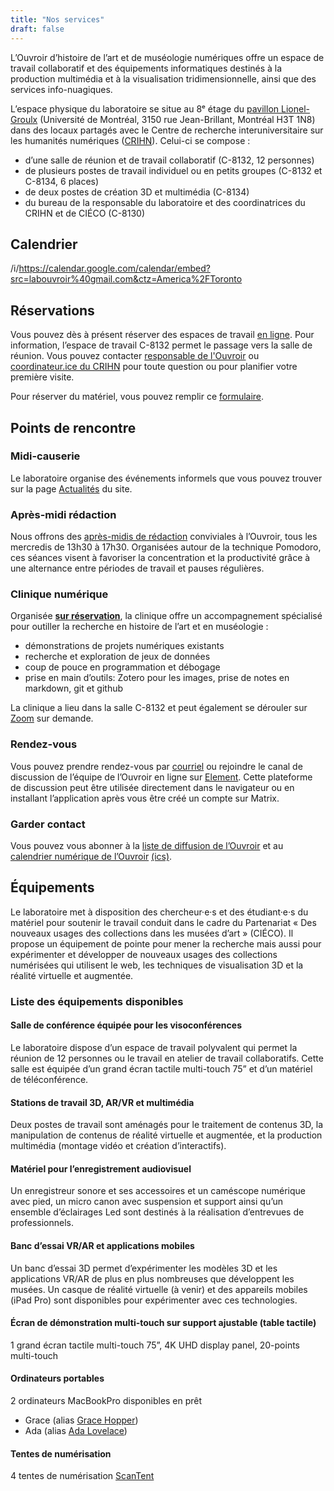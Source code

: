 ```yaml
---
title: "Nos services"
draft: false
---
```



L’Ouvroir d’histoire de l’art et de muséologie numériques offre un espace de travail collaboratif et des équipements informatiques destinés à la production multimédia et à la visualisation tridimensionnelle, ainsi que des services info-nuagiques.

L’espace physique du laboratoire se situe au 8ᵉ étage du [pavillon Lionel-Groulx](https://plancampus.umontreal.ca/montreal/?tx_udemplancampus_pi1[building]=362) (Université de Montréal, 3150 rue Jean-Brillant, Montréal H3T 1N8) dans des locaux partagés avec le Centre de recherche interuniversitaire sur les humanités numériques ([CRIHN](https://www.crihn.org)). Celui-ci se compose&nbsp;:

- d’une salle de réunion et de travail collaboratif (C-8132, 12 personnes)
- de plusieurs postes de travail individuel ou en petits groupes (C-8132 et C-8134, 6 places)
- de deux postes de création 3D et multimédia (C-8134)
- du bureau de la responsable du laboratoire et des coordinatrices du CRIHN et de CIÉCO (C-8130)


## Calendrier

/i/https://calendar.google.com/calendar/embed?src=labouvroir%40gmail.com&ctz=America%2FToronto


## Réservations

Vous pouvez dès à présent réserver des espaces de travail [en ligne](https://docs.google.com/spreadsheets/d/1eyWN2qtfXiWGzQESRjXJAXzpsEp5Cc756iMJHbkQsIU/edit?usp=sharing). Pour information, l’espace de travail C-8132 permet le passage vers la salle de réunion. Vous pouvez contacter [responsable de l'Ouvroir](mailto:ouvroir@umontreal.ca) ou [coordinateur.ice du CRIHN](mailto:crihunum@gmail.com) pour toute question ou pour planifier votre première visite.

Pour réserver du matériel, vous pouvez remplir ce [formulaire](https://forms.gle/4vTDgLGeS55jyZeu8). 

## Points de rencontre

### Midi-causerie

Le laboratoire organise des événements informels que vous pouvez trouver sur la page [Actualités](https://ouvroir.umontreal.ca/actualites) du site. 

### Après-midi rédaction

Nous offrons des [après-midis de rédaction](https://ouvroir.umontreal.ca/actualites/evenement/redaction-fr) conviviales à l’Ouvroir, tous les mercredis de 13h30 à 17h30. Organisées autour de la technique Pomodoro, ces séances visent à favoriser la concentration et la productivité grâce à une alternance entre périodes de travail et pauses régulières.

### Clinique numérique

Organisée **[sur réservation](https://outlook.office365.com/owa/calendar/CliniqueNumriquedelOuvroir@umontreal.ca/bookings/)**, la clinique offre un accompagnement spécialisé pour outiller la recherche en histoire de l’art et en muséologie :

- démonstrations de projets numériques existants
- recherche et exploration de jeux de données
- coup de pouce en programmation et débogage
- prise en main d’outils: Zotero pour les images, prise de notes en markdown, git et github

La clinique a lieu dans la salle C-8132 et peut également se dérouler sur [Zoom](https://umontreal.zoom.us/j/82480661654?pwd=cUlzb09hZ3lkd2UvcmpPbTdmQkZBQT09) sur demande.

### Rendez-vous

Vous pouvez prendre rendez-vous par [courriel](mailto:ouvroir@umontreal.ca) ou rejoindre le canal de discussion de l’équipe de l’Ouvroir en ligne sur [Element](https://matrix.to/#/!AaxspHhzNUgFJpDKTr:matrix.org?via=matrix.org). Cette plateforme de discussion peut être utilisée directement dans le navigateur ou en installant l’application après vous être créé un compte sur Matrix.

### Garder contact

Vous pouvez vous abonner à la [liste de diffusion de l’Ouvroir](https://listes.umontreal.ca/wws/subscribe/ouvroir/) et au [calendrier numérique de l’Ouvroir](https://calendar.google.com/calendar/u/0?cid=bGFib3V2cm9pckBnbWFpbC5jb20) [(ics)](https://outlook.office365.com/owa/calendar/00612925e3e44352a2fecda3cc840ee0@umontreal.ca/c2e6e5f6a7264c3b99fb9f6ef3f69b617923860242817213963/calendar.ics).

## Équipements

Le laboratoire met à disposition des chercheur·e·s et des étudiant·e·s du matériel pour soutenir le travail conduit dans le cadre du Partenariat « Des nouveaux usages des collections dans les musées d’art » (CIÉCO). Il propose un équipement de pointe pour mener la recherche mais aussi pour expérimenter et développer de nouveaux usages des collections numérisées qui utilisent le web, les techniques de visualisation 3D et la réalité virtuelle et augmentée.

### Liste des équipements disponibles

#### Salle de conférence équipée pour les visoconférences

Le laboratoire dispose d’un espace de travail polyvalent qui permet la réunion de 12 personnes ou le travail en atelier de travail collaboratifs. Cette salle est équipée d’un grand écran tactile multi-touch 75” et d’un matériel de téléconférence.

#### Stations de travail 3D, AR/VR et multimédia

Deux postes de travail sont aménagés pour le traitement de contenus 3D, la manipulation de contenus de réalité virtuelle et augmentée, et la production multimédia (montage vidéo et création d’interactifs).

#### Matériel pour l’enregistrement audiovisuel

Un enregistreur sonore et ses accessoires et un caméscope numérique avec pied, un micro canon avec suspension et support ainsi qu’un ensemble d’éclairages Led sont destinés à la réalisation d’entrevues de professionnels.

#### Banc d’essai VR/AR et applications mobiles

Un banc d’essai 3D permet d’expérimenter les modèles 3D et les applications VR/AR de plus en plus nombreuses que développent les musées. Un casque de réalité virtuelle (à venir) et des appareils mobiles (iPad Pro) sont disponibles pour expérimenter avec ces technologies.

#### Écran de démonstration multi-touch sur support ajustable (table tactile)

 1 grand écran tactile multi-touch 75”, 4K UHD display panel, 20-points multi-touch

#### Ordinateurs portables

2 ordinateurs MacBookPro disponibles en prêt

  - Grace (alias [Grace Hopper](https://fr.wikipedia.org/wiki/Grace_Hopper))
  - Ada (alias [Ada Lovelace](https://fr.wikipedia.org/wiki/Ada_Lovelace))

#### Tentes de numérisation

4 tentes de numérisation [ScanTent](https://readcoop.eu/scantent/)



<!-- #### Imprimante-->

<!--Connexion au réseau en attente de l’installation d’une prise ethernet-->

<!-- #### Logiciels-->

<!--Liste des logiciels installés sur les machines du lab (à venir)-->





